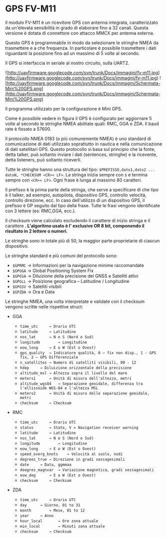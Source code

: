 # GPS FV-M11 #

Il modulo FV-M11 è un ricevitore GPS con antenna integrata, caratterizzato da un'elevata sensibilità in grado di elaborare fino a 32 canali.
Questa versione è dotata di connettore con attacco MMCX per antenna esterna.

Questo GPS è programmabile in modo da selezionare le stringhe NMEA da trasmettere e a che frequenza. In particolare è possibile trasmettere i dati riguardanti la posizione fino ad un massimo di 5 volte al secondo.

Il GPS si interfaccia in seriale al nostro circuito, sulla UART2.

![http://uavfirmware.googlecode.com/svn/trunk/Docs/immagini/fv-m11.jpg](http://uavfirmware.googlecode.com/svn/trunk/Docs/immagini/fv-m11.jpg)
![http://uavfirmware.googlecode.com/svn/trunk/Docs/immagini/Schermata-Mini%20GPS.png](http://uavfirmware.googlecode.com/svn/trunk/Docs/immagini/Schermata-Mini%20GPS.png)

Il programma utilizzato per la configurazione è Mini GPS.

Come è possibile vedere in figura il GPS è configurato per aggiornare 5 volte al secondo le stringhe NMEA abilitate quali: RMC, GGA e ZDA.
Il baud rate è fissato a 57600.

Il protocollo NMEA 0183 (o più comunemente NMEA) è uno standard di comunicazione di dati utilizzato soprattutto in nautica e nella comunicazione di dati satellitari GPS. Questo protocollo si basa sul principio che la fonte, detta talker, può soltanto inviare i dati (sentences, stringhe) e la ricevente, detta listeners, può soltanto riceverli.

Tutte le stringhe hanno una struttura del tipo:
`$PREFISSO,dato1,dato2 ... datoN, *CHECKSUM <CR>< LF>`.
La stringa inizia sempre con `$` e termina sempre con `<CR>< LF>`. Ogni frase è lunga al massimo 80 caratteri.

Il prefisso è la prima parte della stringa, che serve a specificare di che tipo è il talker, ad esempio, autopilota, dispositivo GPS, controllo velocità, controllo direzione, ecc.
In caso dell'utilizzo di un dispositivo GPS, il prefisso è GP seguito dal tipo della frase. Tutte le frasi vengono identificate con 3 lettere (es: RMC,GGA, ecc.).

Il checksum viene calcolato escludendo il carattere di inizio stringa e il carattere **.
L'algoritmo usato è l' exclusive OR 8 bit, componendo il risultato in 2 lettere o numeri.**

Le stringhe sono in totale più di 50, la maggior parte proprietarie di ciascun dispositivo.

Le stringhe standard e più comuni del protocollo sono:
  * `$GPRMC`	→ Informazioni per la navigazione minime raccomandate
  * `$GPGGA` 	→ Global Positioning System Fix
  * `$GPGSA` 	→ Diluizione della precisione del GNSS e Satelliti attivi
  * `$GPGLL` 	→ Posizione geografica – Latitudine / Longitudine
  * `$GPGSV`  	→ Satelliti visibili
  * `$GPZDA` 	→ Ora e Data



Le stringhe NMEA, una volta interpretate e validate con il checksum vengono scritte nelle rispettive struct:

  * GGA
    * `time_utc		→ Orario UTC`
    * `latitude		→ Latitudine`
    * `nos_lat		→ N o S (Nord o Sud)`
    * `longitude		→ Longitudine`
    * `eow_long		→ E o W (Est o Ovest)`
    * `gps_quality	→ Indicatore qualità, 0 – fix non disp., 1 - GPS fix, 2 – GPS Differenziale`
    * `n_satellites	→ Numero di satelliti visibili, 00 - 12`
    * `hdop		→ Diluizione orizzontale della precisione`
    * `altitude_msl	→ Altezza sopra il livello del mare`
    * `meters1		→ Unità di misura dell'altezza, metri`
    * `altitude_wgs84	→ Separazione geoidale, differenza tra l'ellissoide WGS-84 e l'altezza MSL`
    * `meters2		→ Unità di misura delle separazione geoidale, metri`
    * `checksum		→ Checksum`

  * RMC
    * `time_utc		→ Orario UTC`
    * `status		→ Stato, V = Navigation receiver warning`
    * `latitude		→ Latitudine`
    * `nos_lat		→ N o S (Nord o Sud)`
    * `longitude		→ Longitudine`
    * `eow_long		→ E o W (Est o Ovest)`
    * `speed_overg_knots	→ Velocità al suolo, nodi`
    * `degrees_true	→ Direzione in gradi sessagesimali`
    * `date		→ Data, ggmmaa`
    * `deegres_magnvar	→ Variazione magnetica, gradi sessagesimali`
    * `eow_deg		→ E o W (Est o Ovest)`
    * `checksum		→ Checksum`

  * ZDA
    * `time_utc		→ Orario UTC`
    * `day		→ Giorno, 01 to 31`
    * `month		→ Mese, 01 to 12`
    * `year		→ Anno`
    * `hour_local		→ Ore zona attuale`
    * `min_local		→ Minuti zona attuale`
    * `checksum		→ Checksum`